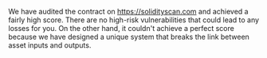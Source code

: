 We have audited the contract on https://solidityscan.com and achieved a fairly high score. 
There are no high-risk vulnerabilities that could lead to any losses for you. On the other 
hand, it couldn't achieve a perfect score because we have designed a unique system that breaks 
the link between asset inputs and outputs.
